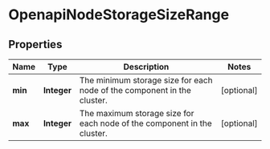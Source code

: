 
# OpenapiNodeStorageSizeRange

## Properties
Name | Type | Description | Notes
------------ | ------------- | ------------- | -------------
**min** | **Integer** | The minimum storage size for each node of the component in the cluster. |  [optional]
**max** | **Integer** | The maximum storage size for each node of the component in the cluster. |  [optional]



